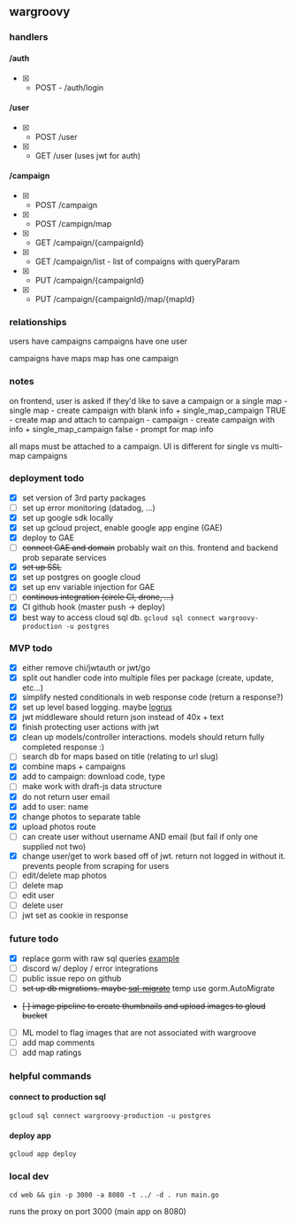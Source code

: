 ## wargroovy

### handlers

#### /auth
- [X] - POST - /auth/login

#### /user
- [x] - POST /user
- [X] - GET /user (uses jwt for auth)

#### /campaign
- [x] - POST /campaign
- [x] - POST /campign/map
- [x] - GET /campaign/{campaignId}
- [X] - GET /campaign/list - list of compaigns with queryParam
- [X] - PUT /campaign/{campaignId}
- [X] - PUT /campaign/{campaignId}/map/{mapId}


### relationships
users have campaigns
campaigns have one user

campaigns have maps
map has one campaign

### notes
on frontend, user is asked if they'd like to save a campaign or a single map
    - single map
        - create campaign with blank info + single_map_campaign TRUE
        - create map and attach to campaign
    - campaign
        - create campaign with info + single_map_campaign false
        - prompt for map info

all maps must be attached to a campaign. UI is different for single vs multi-map campaigns

### deployment todo
- [x] set version of 3rd party packages
- [ ] set up error monitoring (datadog, ...)
- [x] set up google sdk locally
- [x] set up gcloud project, enable google app engine (GAE)
- [x] deploy to GAE
- [ ] ~~connect GAE and domain~~ probably wait on this. frontend and backend prob separate services
- [x] ~~set up SSL~~
- [x] set up postgres on google cloud
- [x] set up env variable injection for GAE
- [ ] ~~continous integration (circle CI, drone, ...)~~
- [x] CI github hook (master push -> deploy)
- [x] best way to access cloud sql db. `gcloud sql connect wargroovy-production -u postgres`

### MVP todo
- [x] either remove chi/jwtauth or jwt/go
- [x] split out handler code into multiple files per package (create, update, etc...)
- [x] simplify nested conditionals in web response code (return a response?)
- [x] set up level based logging. maybe [logrus](https://github.com/Sirupsen/logrus)
- [x] jwt middleware should return json instead of 40x + text
- [x] finish protecting user actions with jwt
- [x] clean up models/controller interactions. models should return fully completed response :)
- [ ] search db for maps based on title (relating to url slug)
- [x] combine maps + campaigns
- [x] add to campaign: download code, type
- [ ] make work with draft-js data structure
- [x] do not return user email
- [x] add to user: name
- [x] change photos to separate table
- [x] upload photos route
- [ ] can create user without username AND email (but fail if only one supplied not two)
- [x] change user/get to work based off of jwt. return not logged in without it. prevents people from scraping for users
- [ ] edit/delete map photos
- [ ] delete map
- [ ] edit user
- [ ] delete user
- [ ] jwt set as cookie in response

### future todo
- [x] replace gorm with raw sql queries [example](https://github.com/GoogleCloudPlatform/golang-samples/blob/master/appengine/go11x/cloudsql/cloudsql.go)
- [ ] discord w/ deploy / error integrations
- [ ] public issue repo on github
- [ ] ~~set up db migrations. maybe [sql-migrate](https://github.com/rubenv/sql-migrate)~~ temp use gorm.AutoMigrate
- ~~[ ] image pipeline to create thumbnails and upload images to gloud bucket~~
- [ ] ML model to flag images that are not associated with wargroove
- [ ] add map comments
- [ ] add map ratings

### helpful commands

#### connect to production sql
`gcloud sql connect wargroovy-production -u postgres`

#### deploy app
`gcloud app deploy`

### local dev
`cd web && gin -p 3000 -a 8080 -t ../ -d . run main.go`

runs the proxy on port 3000 (main app on 8080)